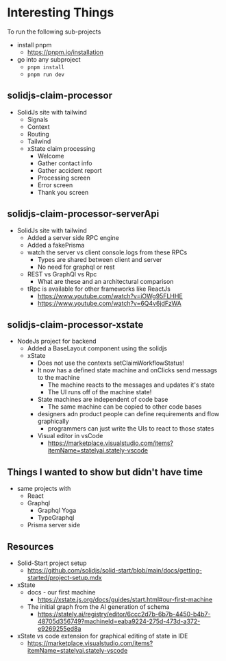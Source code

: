 # Interesting Things

To run the following sub-projects

- install pnpm
  - https://pnpm.io/installation
- go into any subproject
  - `pnpm install`
  - `pnpm run dev`

## solidjs-claim-processor

- SolidJs site with tailwind
  - Signals
  - Context
  - Routing
  - Tailwind
  - xState claim processing
    - Welcome
    - Gather contact info
    - Gather accident report
    - Processing screen
    - Error screen
    - Thank you screen

## solidjs-claim-processor-serverApi

- SolidJs site with tailwind
  - Added a server side RPC engine
  - Added a fakePrisma
  - watch the server vs client console.logs from these RPCs
    - Types are shared between client and server
    - No need for graphql or rest
  - REST vs GraphQl vs Rpc
    - What are these and an architectural comparison
  - tRpc is available for other frameworks like ReactJs
    - https://www.youtube.com/watch?v=iOWg95FLHHE
    - https://www.youtube.com/watch?v=6Q4v6jdFzWA

## solidjs-claim-processor-xstate

- NodeJs project for backend
  - Added a BaseLayout component using the solidjs <Outlet />
  - xState
    - Does not use the contexts setClaimWorkflowStatus!
    - It now has a defined state machine and onClicks send messags to the machine
      - The machine reacts to the messages and updates it's state
      - The UI runs off of the machine state!
    - State machines are independent of code base
      - The same machine can be copied to other code bases
    - designers adn product people can define requirements and flow graphically
      - programmers can just write the UIs to react to those states
    - Visual editor in vsCode
      - https://marketplace.visualstudio.com/items?itemName=statelyai.stately-vscode

## Things I wanted to show but didn't have time

- same projects with
  - React
  - Graphql
    - Graphql Yoga
    - TypeGraphql
  - Prisma server side

## Resources

- Solid-Start project setup
  - https://github.com/solidjs/solid-start/blob/main/docs/getting-started/project-setup.mdx
- xState
  - docs - our first machine
    - https://xstate.js.org/docs/guides/start.html#our-first-machine
  - The initial graph from the AI generation of schema
    - https://stately.ai/registry/editor/6ccc2d7b-6b7b-4450-b4b7-48705d356749?machineId=eaba9224-275d-473d-a372-e9269255ed8a
- xState vs code extension for graphical editing of state in IDE
  - https://marketplace.visualstudio.com/items?itemName=statelyai.stately-vscode
